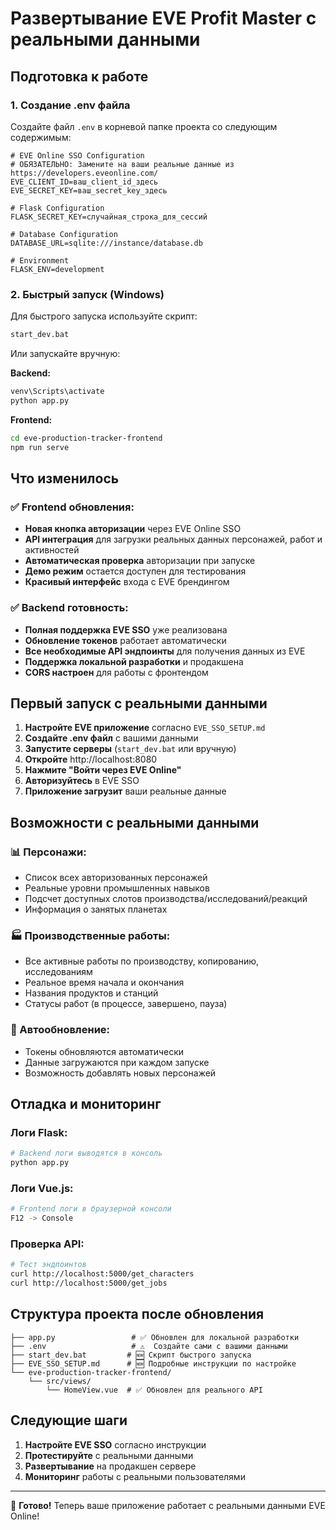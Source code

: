 # Развертывание EVE Profit Master с реальными данными

## Подготовка к работе

### 1. Создание .env файла

Создайте файл `.env` в корневой папке проекта со следующим содержимым:

```env
# EVE Online SSO Configuration
# ОБЯЗАТЕЛЬНО: Замените на ваши реальные данные из https://developers.eveonline.com/
EVE_CLIENT_ID=ваш_client_id_здесь
EVE_SECRET_KEY=ваш_secret_key_здесь

# Flask Configuration
FLASK_SECRET_KEY=случайная_строка_для_сессий

# Database Configuration
DATABASE_URL=sqlite:///instance/database.db

# Environment
FLASK_ENV=development
```

### 2. Быстрый запуск (Windows)

Для быстрого запуска используйте скрипт:

```bash
start_dev.bat
```

Или запускайте вручную:

**Backend:**

```bash
venv\Scripts\activate
python app.py
```

**Frontend:**

```bash
cd eve-production-tracker-frontend
npm run serve
```

## Что изменилось

### ✅ Frontend обновления:

- **Новая кнопка авторизации** через EVE Online SSO
- **API интеграция** для загрузки реальных данных персонажей, работ и активностей
- **Автоматическая проверка** авторизации при запуске
- **Демо режим** остается доступен для тестирования
- **Красивый интерфейс** входа с EVE брендингом

### ✅ Backend готовность:

- **Полная поддержка EVE SSO** уже реализована
- **Обновление токенов** работает автоматически
- **Все необходимые API эндпоинты** для получения данных из EVE
- **Поддержка локальной разработки** и продакшена
- **CORS настроен** для работы с фронтендом

## Первый запуск с реальными данными

1. **Настройте EVE приложение** согласно `EVE_SSO_SETUP.md`
2. **Создайте .env файл** с вашими данными
3. **Запустите серверы** (`start_dev.bat` или вручную)
4. **Откройте** http://localhost:8080
5. **Нажмите "Войти через EVE Online"**
6. **Авторизуйтесь** в EVE SSO
7. **Приложение загрузит** ваши реальные данные

## Возможности с реальными данными

### 📊 Персонажи:

- Список всех авторизованных персонажей
- Реальные уровни промышленных навыков
- Подсчет доступных слотов производства/исследований/реакций
- Информация о занятых планетах

### 🏭 Производственные работы:

- Все активные работы по производству, копированию, исследованиям
- Реальное время начала и окончания
- Названия продуктов и станций
- Статусы работ (в процессе, завершено, пауза)

### 🔄 Автообновление:

- Токены обновляются автоматически
- Данные загружаются при каждом запуске
- Возможность добавлять новых персонажей

## Отладка и мониторинг

### Логи Flask:

```bash
# Backend логи выводятся в консоль
python app.py
```

### Логи Vue.js:

```bash
# Frontend логи в браузерной консоли
F12 -> Console
```

### Проверка API:

```bash
# Тест эндпоинтов
curl http://localhost:5000/get_characters
curl http://localhost:5000/get_jobs
```

## Структура проекта после обновления

```
├── app.py                 # ✅ Обновлен для локальной разработки
├── .env                   # ⚠️  Создайте сами с вашими данными
├── start_dev.bat         # 🆕 Скрипт быстрого запуска
├── EVE_SSO_SETUP.md      # 🆕 Подробные инструкции по настройке
└── eve-production-tracker-frontend/
    └── src/views/
        └── HomeView.vue  # ✅ Обновлен для реального API
```

## Следующие шаги

1. **Настройте EVE SSO** согласно инструкции
2. **Протестируйте** с реальными данными
3. **Развертывание** на продакшен сервере
4. **Мониторинг** работы с реальными пользователями

---

🎉 **Готово!** Теперь ваше приложение работает с реальными данными EVE Online!
